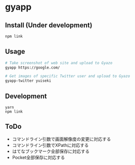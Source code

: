 # gyapp

## Install (Under development)
```bash
npm link
```


## Usage
```bash
# Take screenshot of web site and upload to Gyazo
gyapp https://google.com/

# Get images of specific Twitter user and upload to Gyazo
gyapp-twitter yuiseki

```


## Development
```
yarn
npm link
```

## ToDo
- コマンドライン引数で画面解像度の変更に対応する
- コマンドライン引数でXPathに対応する
- はてなブックマーク全部保存に対応する
- Pocket全部保存に対応する
